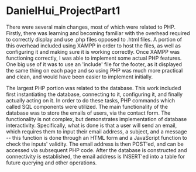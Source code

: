 # DanielHui_ProjectPart1

There were several main changes, most of which were related to PHP. Firstly, there was learning and becoming familiar with the overhead required to correctly display and use .php files opposed to .html files. A portion of this overhead included using XAMPP in order to host the files, as well as configuring it and making sure it is working correctly. Once XAMPP was functioning correctly, I was able to implement some actual PHP features. One big use of it was to use an 'include' file for the footer, as it displayed the same thing on each page and so using PHP was much more practical and clean, and would have been easier to implement initially.

The largest PHP portion was related to the database. This work included first instantiating the database, connecting to it, configuring it, and finally actually acting on it. In order to do these tasks, PHP commands which called SQL components were utilized. The main functionality of the database was to store the emails of users, via the contact form. The functionality is not complex, but demonstrates implementation of database interactivity. Specifically, what is done is that a user will send an email, which requires them to input their email address, a subject, and a message -- this function is done through an HTML form and a JavaScript function to check the inputs' validity. The email address is then POST'ed, and can be accessed via subsequent PHP code. After the database is constructed and connectivity is established, the email address is INSERT'ed into a table for future querying and other operations. 
